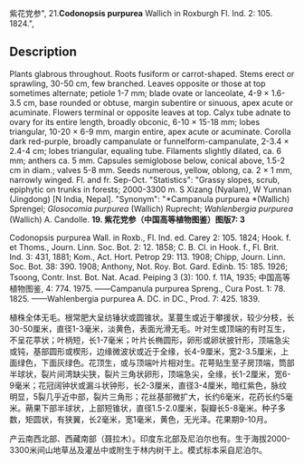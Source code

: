 紫花党参",
21.**Codonopsis purpurea** Wallich in Roxburgh Fl. Ind. 2: 105. 1824.",

## Description
Plants glabrous throughout. Roots fusiform or carrot-shaped. Stems erect or sprawling, 30-50 cm, few branched. Leaves opposite or those at top sometimes alternate; petiole 1-7 mm; blade ovate or lanceolate, 4-9 × 1.6-3.5 cm, base rounded or obtuse, margin subentire or sinuous, apex acute or acuminate. Flowers terminal or opposite leaves at top. Calyx tube adnate to ovary for its entire length, broadly obconic, 6-10 × 15-18 mm; lobes triangular, 10-20 × 6-9 mm, margin entire, apex acute or acuminate. Corolla dark red-purple, broadly campanulate or funnelform-campanulate, 2-3.4 × 2.4-4 cm; lobes triangular, equaling tube. Filaments slightly dilated, ca. 6 mm; anthers ca. 5 mm. Capsules semiglobose below, conical above, 1.5-2 cm in diam.; valves 5-8 mm. Seeds numerous, yellow, oblong, ca. 2 × 1 mm, narrowly winged. Fl. and fr. Sep-Oct.
  "Statistics": "Grassy slopes, scrub, epiphytic on trunks in forests; 2000-3300 m. S Xizang (Nyalam), W Yunnan (Jingdong) [N India, Nepal].
  "Synonym": "*Campanula purpurea *(Wallich) Sprengel; *Glosocomia purpurea* (Wallich) Ruprecht; *Wahlenbergia purpurea* (Wallich) A. Candolle.
**19. 紫花党参（中国高等植物图鉴）图版7: 3**

Codonopsis purpurea Wall. in Roxb., Fl. Ind. ed. Carey 2: 105. 1824; Hook. f. et Thoms., Journ. Linn. Soc. Bot. 2: 12. 1858; C. B. Cl. in Hook. f., Fl. Brit. Ind. 3: 431, 1881; Kom., Act. Hort. Petrop 29: 113. 1908; Chipp, Journ. Linn. Soc. Bot. 38: 390. 1908; Anthony, Not. Roy. Bot. Gard. Edinb. 15: 185. 1926; Tsoong, Contr. Inst. Bot. Nat. Acad. Peiping 3 (3): 100. f. 11A, 1935; 中国高等植物图鉴, 4: 774. 1975. ——Campanula purpurea Spreng., Cura Post. 1: 78. 1825. ——Wahlenbergia purpurea A. DC. in DC., Prod. 7: 425. 1839.

植株全体无毛。根常肥大呈纺锤状或圆锥状。茎蔓生或近于攀援状，较少分枝，长30-50厘米，直径1-3毫米，淡黄色，表面光滑无毛。叶对生或顶端的有时互生，不呈花葶状；叶柄短，长1-7毫米；叶片长椭圆形，卵形或卵状披针形，顶端急尖或钝，基部圆形或楔形，边缘微波状或近于全缘，长4-9厘米，宽2-3.5厘米，上面绿色，下面灰绿色。花顶生，或与顶端叶片相对生。花萼贴生至子房顶端，筒部半球状，裂片间湾缺尖狭，裂片三角状卵形，顶端急尖，全缘，长1-2厘米，宽6-9毫米；花冠阔钟状或漏斗状钟形，长2-3厘米，直径3-4厘米，暗红紫色，脉纹明显，5裂几乎近中部，裂片三角形；花丝基部微扩大，长约6毫米，花药长约5毫米。蒴果下部半球状，上部短锥状，直径1.5-2.0厘米，裂瓣长5-8毫米。种子多数，矩圆状，有狭翼，长2毫米，宽1毫米，黄色，无光泽。花果期9-10月。

产云南西北部、西藏南部（聂拉木）。印度东北部及尼泊尔也有。生于海拔2000-3300米间山地草丛及灌丛中或附生于林内树干上。模式标本采自尼泊尔。
